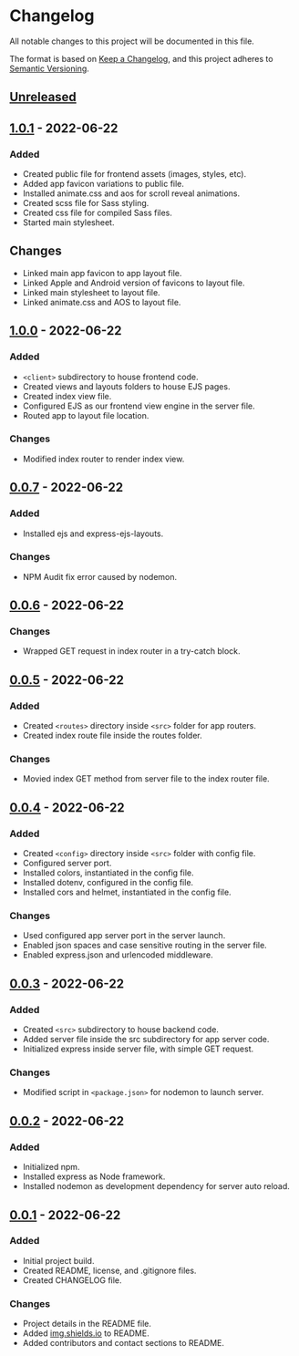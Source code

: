 # Changelog

All notable changes to this project will be documented in this file.

The format is based on [Keep a Changelog](https://keepachangelog.com/en/1.0.0/),
and this project adheres to [Semantic Versioning](https://semver.org/spec/v2.0.0.html).

## [Unreleased]

## [1.0.1] - 2022-06-22

### Added

- Created public file for frontend assets (images, styles, etc).
- Added app favicon variations to public file.
- Installed animate.css and aos for scroll reveal animations.
- Created scss file for Sass styling.
- Created css file for compiled Sass files.
- Started main stylesheet.

## Changes

- Linked main app favicon to app layout file.
- Linked Apple and Android version of favicons to layout file.
- Linked main stylesheet to layout file.
- Linked animate.css and AOS to layout file.

## [1.0.0] - 2022-06-22

### Added

- `<client>` subdirectory to house frontend code.
- Created views and layouts folders to house EJS pages.
- Created index view file.
- Configured EJS as our frontend view engine in the server file.
- Routed app to layout file location.

### Changes

- Modified index router to render index view.

## [0.0.7] - 2022-06-22

### Added

- Installed ejs and express-ejs-layouts.

### Changes

- NPM Audit fix error caused by nodemon.

## [0.0.6] - 2022-06-22

### Changes

- Wrapped GET request in index router in a try-catch block.

## [0.0.5] - 2022-06-22

### Added

- Created `<routes>` directory inside `<src>` folder for app routers.
- Created index route file inside the routes folder.

### Changes

- Movied index GET method from server file to the index router file.

## [0.0.4] - 2022-06-22

### Added

- Created `<config>` directory inside `<src>` folder with config file.
- Configured server port.
- Installed colors, instantiated in the config file.
- Installed dotenv, configured in the config file.
- Installed cors and helmet, instantiated in the config file.

### Changes

- Used configured app server port in the server launch.
- Enabled json spaces and case sensitive routing in the server file.
- Enabled express.json and urlencoded middleware.

## [0.0.3] - 2022-06-22

### Added

- Created `<src>` subdirectory to house backend code.
- Added server file inside the src subdirectory for app server code.
- Initialized express inside server file, with simple GET request.

### Changes

- Modified script in `<package.json>` for nodemon to launch server.

## [0.0.2] - 2022-06-22

### Added

- Initialized npm.
- Installed express as Node framework.
- Installed nodemon as development dependency for server auto reload.

## [0.0.1] - 2022-06-22

### Added

- Initial project build.
- Created README, license, and .gitignore files.
- Created CHANGELOG file.

### Changes

- Project details in the README file.
- Added [img.shields.io](img.shields.io) to README.
- Added contributors and contact sections to README.

[Unreleased]: https://github.com/ogre2/portfolio-app/compare/v1.0.1...HEAD
[1.0.1]: https://github.com/ogre2/portfolio-app/releases/tag/v1.0.1
[1.0.0]: https://github.com/ogre2/portfolio-app/releases/tag/v1.0.0
[0.0.7]: https://github.com/ogre2/portfolio-app/releases/tag/v0.0.7
[0.0.6]: https://github.com/ogre2/portfolio-app/releases/tag/v0.0.6
[0.0.5]: https://github.com/ogre2/portfolio-app/releases/tag/v0.0.5
[0.0.4]: https://github.com/ogre2/portfolio-app/releases/tag/v0.0.4
[0.0.3]: https://github.com/ogre2/portfolio-app/releases/tag/v0.0.3
[0.0.2]: https://github.com/ogre2/portfolio-app/releases/tag/v0.0.2
[0.0.1]: https://github.com/ogre2/portfolio-app/releases/tag/v0.0.1
